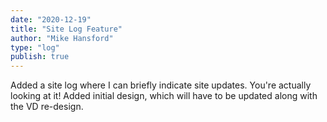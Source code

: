 ```yaml
---
date: "2020-12-19"
title: "Site Log Feature"
author: "Mike Hansford"
type: "log"
publish: true
---
```

Added a site log where I can briefly indicate site updates. You're actually looking at it! Added initial design, which will have to be updated along with the VD re-design.